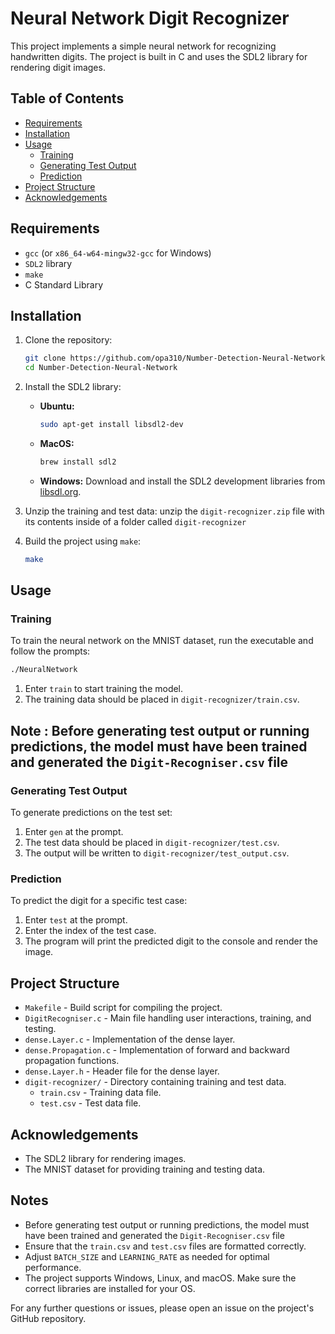 # Neural Network Digit Recognizer

This project implements a simple neural network for recognizing handwritten digits. The project is built in C and uses the SDL2 library for rendering digit images.

## Table of Contents

- [Requirements](#requirements)
- [Installation](#installation)
- [Usage](#usage)
  - [Training](#training)
  - [Generating Test Output](#generating-test-output)
  - [Prediction](#prediction)
- [Project Structure](#project-structure)
- [Acknowledgements](#acknowledgements)

## Requirements

- `gcc` (or `x86_64-w64-mingw32-gcc` for Windows)
- `SDL2` library
- `make`
- C Standard Library

## Installation

1. Clone the repository:

    ```sh
    git clone https://github.com/opa310/Number-Detection-Neural-Network.git
    cd Number-Detection-Neural-Network
    ```

2. Install the SDL2 library:
    - **Ubuntu:**
      ```sh
      sudo apt-get install libsdl2-dev
      ```
    - **MacOS:**
      ```sh
      brew install sdl2
      ```
    - **Windows:**
      Download and install the SDL2 development libraries from [libsdl.org](https://libsdl.org).

3. Unzip the training and test data:
    unzip the `digit-recognizer.zip` file with its contents inside of a folder called `digit-recognizer` 

5. Build the project using `make`:

    ```sh
    make
    ```

## Usage

### Training

To train the neural network on the MNIST dataset, run the executable and follow the prompts:

```sh
./NeuralNetwork
```

1. Enter `train` to start training the model.
2. The training data should be placed in `digit-recognizer/train.csv`.

## Note : Before generating test output or running predictions, the model must have been trained and generated the `Digit-Recogniser.csv` file

### Generating Test Output

To generate predictions on the test set:

1. Enter `gen` at the prompt.
2. The test data should be placed in `digit-recognizer/test.csv`.
3. The output will be written to `digit-recognizer/test_output.csv`.

### Prediction

To predict the digit for a specific test case:

1. Enter `test` at the prompt.
2. Enter the index of the test case.
3. The program will print the predicted digit to the console and render the image.

## Project Structure

- `Makefile` - Build script for compiling the project.
- `DigitRecogniser.c` - Main file handling user interactions, training, and testing.
- `dense.Layer.c` - Implementation of the dense layer.
- `dense.Propagation.c` - Implementation of forward and backward propagation functions.
- `dense.Layer.h` - Header file for the dense layer.
- `digit-recognizer/` - Directory containing training and test data.
  - `train.csv` - Training data file.
  - `test.csv` - Test data file.

## Acknowledgements

- The SDL2 library for rendering images.
- The MNIST dataset for providing training and testing data.


## Notes

- Before generating test output or running predictions, the model must have been trained and generated the `Digit-Recogniser.csv` file
- Ensure that the `train.csv` and `test.csv` files are formatted correctly.
- Adjust `BATCH_SIZE` and `LEARNING_RATE` as needed for optimal performance.
- The project supports Windows, Linux, and macOS. Make sure the correct libraries are installed for your OS.

For any further questions or issues, please open an issue on the project's GitHub repository.

